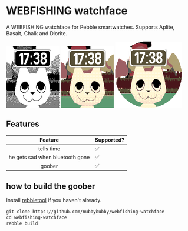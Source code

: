 # WEBFISHING watchface

A WEBFISHING watchface for Pebble smartwatches. Supports Aplite, Basalt, Chalk and Diorite.

![Aplite](screenshots/bw.png) ![Basalt](screenshots/color.png) ![Chalk](screenshots/round.png)

## Features

|  Feature | Supported? |
| :-: | - |
| tells time | ✅ |   
| he gets sad when bluetooth gone | ✅|  
| goober | ✅| 

## how to build the goober
Install [rebbletool](https://github.com/richinfante/rebbletool) if you haven't already.

```
git clone https://github.com/nubbybubby/webfishing-watchface
cd webfishing-watchface
rebble build
```
